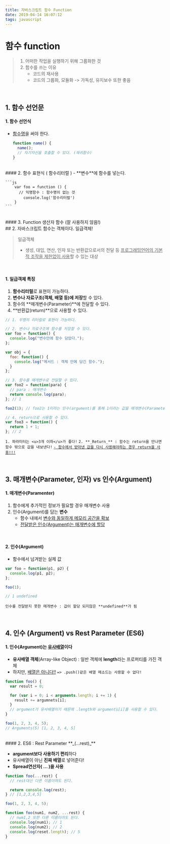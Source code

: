 ```yaml
---
title: 자바스크립트 함수 Function
date: 2019-04-14 16:07:12
tags: javascript
---
```


# 함수 function

> 1. 어떠한 작업을 실행하기 위해 그룹화한 것
> 2. 함수를 쓰는 이유
>    - 코드의 재사용
>    - 코드의 그룹화, 모듈화 -> 가독성, 유지보수 또한 좋음

<br>

## 1. 함수 선언문

#### 1. 함수 선언식

- <u>함수명</u>을 써야 한다.

  ```js
  function name() {
    name();
    // 자기자신을 호출할 수 있다. (재귀함수)
  }
  ```

<br>
#### 2. 함수 표현식 ( 함수리터럴 ) 
- **변수**에 함수를 넣는다.

    ```js
        var foo = function () {
          // 익명함수 : 함수명이 없는 것
            console.log('함수리터럴')
        }
    ```

<br>
#### 3. Function 생산자 함수 (잘 사용하지 않음!)
<br>
## 2. 자바스크립트 함수는 객체이다. 일급객체!

> 일급객체
>
> - 생성, 대입, 연산, 인자 또는 반환값으로서의 전달 등 <u>프로그래밍언어의 기본적 조작을 제한없이 사용</u>할 수 있는 대상

<br>

#### 1. 일급객체 특징

1. **함수리터럴**로 표현이 가능하다.
2. **변수나 자료구조(객체, 배열 등)에 저장**할 수 있다.
3. 함수의 **매개변수(Parameter)**에 전달할 수 있다.
4. **반환값(return)**으로 사용할 수 있다.

```js
// 1. 무명의 리터럴로 표현이 가능하다.

// 2. 변수나 자료구조에 함수를 저장할 수 있다.
var foo = function() {
  console.log("변수안에 함수 담았다.");
};

var obj = {
  foo: function() {
    console.log("메서드 : 객체 안에 담긴 함수.");
  }
};

// 3. 함수를 매개변수로 전달할 수 있다.
var foo2 = function(para) {
  // para : 매개변수
  return console.log(para);
}; // 1

foo2(1); // foo2는 1이라는 인수(argument)를 통해 1이라는 값을 매개변수(Parameter)로 받게 된다.

// 4. return으로 사용할 수 있다.
var foo3 = function() {
  return 1 + 1;
}; // 2
```

`1. 파라미터는 <u>3개 이하</u>가 좋다!`
`2. **_Return_** : 함수는 return을 만나면 함수 밖으로 값을 내보낸다!`
<u>`- 함수에서 받아낸 값을 다시 사용해야하는 경우 return을 사용!!!`</u>

<br>

## 3. 매개변수(Parameter, 인자) vs 인수(Argument)

#### 1. 매개변수(Paramenter)

1. 함수에게 추가적인 정보가 필요할 경우 매개변수 사용
2. 인수(Argument)를 담는 **변수**
   - 함수 내에서 <u>변수와 동일하게 메모리 공간을 확보</u>
   - <u>전달받은 인수(Argument)는 매개변수에 할당</u>

 <br>

#### 2. 인수(Argument)

- 함수에서 넘겨받는 실제 값

```js
var foo = function(p1, p2) {
  console.log(p1, p2);
};

foo(1);

// 1 undefined
```

`인수를 전달받지 못한 매개변수 : 값이 할당 되지않은 **undefined**가 됨`

<br>

## 4. 인수 (Argument) vs Rest Parameter (ES6)

#### 1. 인수(Argument)는 <u>유사배열</u>이다

- **유사배열 객체**(Array-like Object) : 일반 객체에 **length**라는 프로퍼티를 가진 객체
- 하지만, <u>배열은 아니다!!</u>
  `=> .push()같은 배열 메소드는 사용할 수 없다!`

```js
function foo() {
  var result = 0;

  for (var i = 0; i < arguments.length; i += 1) {
    result += argumnets[i];
  }
  // argument가 유사배열이기 때문에 .length와 arguments[i]를 사용할 수 있다.
}

foo(1, 2, 3, 4, 5);
// Arguments(5) [1, 2, 3, 4, 5]
```

<br>
#### 2. ES6 : Rest Parameter **_(...rest)_**

- **argument보다 사용하기 편리**하다
- 유사배열이 아닌 **진짜 배열**로 넣어준다!
- **Spread연산자( ... )을 사용**

```js
function foo(...rest) {
  // rest대신 다른 이름이여도 된다.

  return console.log(rest);
} // [1,2,3,4,5]

foo(1, 2, 3, 4, 5);

function foo(num1, num2, ...rest) {
  // num1,2 또한 다른 이름이어도 된다.
  console.log(num1); // 1
  console.log(num2); // 2
  console.log(reset.length); // 5
}
```
